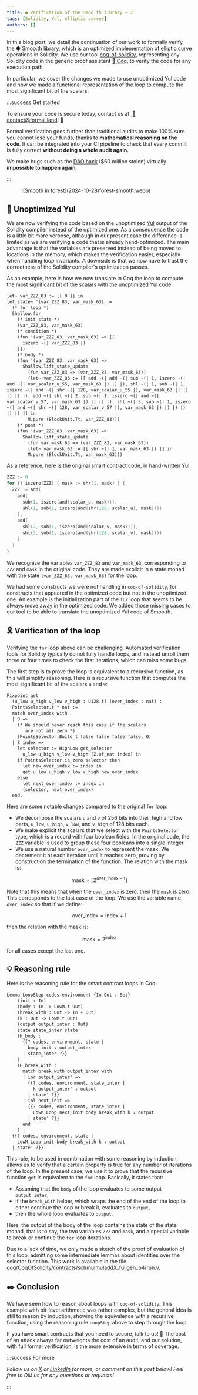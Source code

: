 ```yaml
---
title: ⚈ Verification of the Smoo.th library – 2
tags: [Solidity, Yul, elliptic curves]
authors: []
---
```


In this blog post, we detail the continuation of our work to formally verify the [⚈&nbsp;Smoo.th](https://smoo.th/) library, which is an optimized implementation of elliptic curve operations in Solidity. We use our tool [coq-of-solidity](https://github.com/formal-land/coq-of-solidity), representing any Solidity code in the generic proof assistant [🐓&nbsp;Coq](https://coq.inria.fr/), to verify the code for any execution path.

In particular, we cover the changes we made to use unoptimized Yul code and how we made a functional representation of the loop to compute the most significant bit of the scalars.

<!-- truncate -->

:::success Get started

To ensure your code is secure today, contact us at&nbsp;[&nbsp;💌&#099;&#111;&#110;&#116;&#097;&#099;&#116;&#064;formal&#046;&#108;&#097;&#110;&#100;](mailto:contact@formal.land)!&nbsp;🚀

Formal verification goes further than traditional audits to make 100% sure you cannot lose your funds, thanks to **mathematical reasoning on the code**. It can be integrated into your CI pipeline to check that every commit is fully correct **without doing a whole audit again**.

We make bugs such as the [DAO hack](https://www.gemini.com/fr-fr/cryptopedia/the-dao-hack-makerdao) ($60 million stolen) virtually **impossible to happen again**.

:::

<figure>
  ![Smooth in forest](2024-10-28/forest-smooth.webp)
</figure>

## 🐌 Unoptimized Yul

We are now verifying the code based on the unoptimized [Yul](https://docs.soliditylang.org/en/latest/yul.html) output of the Solidity compiler instead of the optimized one. As a consequence the code is a little bit more verbose, although in our present case the difference is limited as we are verifying a code that is already hand-optimized. The main advantage is that the variables are preserved instead of being moved to locations in the memory, which makes the verification easier, especially when handling loop invariants. A downside is that we now have to trust the correctness of the Solidity compiler's optimization passes.

As an example, here is how we now translate in Coq the loop to compute the most significant bit of the scalars with the unoptimized Yul code:

```coq
let~ var_ZZZ_83 := [[ 0 ]] in
let_state~ '(var_ZZZ_83, var_mask_63) :=
  (* for loop *)
  Shallow.for_
    (* init state *)
    (var_ZZZ_83, var_mask_63)
    (* condition *)
    (fun '(var_ZZZ_83, var_mask_63) => [[
      iszero ~(| var_ZZZ_83 |)
    ]])
    (* body *)
    (fun '(var_ZZZ_83, var_mask_63) =>
      Shallow.lift_state_update
        (fun var_ZZZ_83 => (var_ZZZ_83, var_mask_63))
        (let~ var_ZZZ_83 := [[ add ~(| add ~(| sub ~(| 1, iszero ~(| and ~(| var_scalar_u_55, var_mask_63 |) |) |), shl ~(| 1, sub ~(| 1, iszero ~(| and ~(| shr ~(| 128, var_scalar_u_55 |), var_mask_63 |) |) |) |) |), add ~(| shl ~(| 2, sub ~(| 1, iszero ~(| and ~(| var_scalar_v_57, var_mask_63 |) |) |) |), shl ~(| 3, sub ~(| 1, iszero ~(| and ~(| shr ~(| 128, var_scalar_v_57 |), var_mask_63 |) |) |) |) |) |) ]] in
        M.pure (BlockUnit.Tt, var_ZZZ_83)))
    (* post *)
    (fun '(var_ZZZ_83, var_mask_63) =>
      Shallow.lift_state_update
        (fun var_mask_63 => (var_ZZZ_83, var_mask_63))
        (let~ var_mask_63 := [[ shr ~(| 1, var_mask_63 |) ]] in
        M.pure (BlockUnit.Tt, var_mask_63)))
```

As a reference, here is the original smart contract code, in hand-written Yul:

```go
ZZZ := 0
for {} iszero(ZZZ) { mask := shr(1, mask) } {
  ZZZ := add(
    add(
      sub(1, iszero(and(scalar_u, mask))),
      shl(1, sub(1, iszero(and(shr(128, scalar_u), mask))))
    ),
    add(
      shl(2, sub(1, iszero(and(scalar_v, mask)))),
      shl(3, sub(1, iszero(and(shr(128, scalar_v), mask))))
    )
  )
}
```

We recognize the variables `var_ZZZ_83` and `var_mask_63`, corresponding to `ZZZ` and `mask` in the original code. They are made explicit in a state monad with the state `(var_ZZZ_83, var_mask_63)` for the loop.

We had some constructs we were not handling in `coq-of-solidity`, for constructs that appeared in the optimized code but not in the unoptimized one. An example is the initialization part of the `for` loop that seems to be always move away in the optimized code. We added those missing cases to our tool to be able to translate the unoptimized Yul code of Smoo.th.

## 🎗️ Verification of the loop

Verifying the&nbsp;`for` loop above can be challenging. Automated verification tools for Solidity typically do not fully handle loops, and instead unroll them three or four times to check the first iterations, which can miss some bugs.

The first step is to prove the loop is equivalent to a recursive function, as this will simplify reasoning. Here is a recursive function that computes the most significant bit of the scalars `u` and `v`:

```coq
Fixpoint get
  (u_low u_high v_low v_high : U128.t) (over_index : nat) :
  PointsSelector.t * nat :=
  match over_index with
  | O =>
    (* We should never reach this case if the scalars
       are not all zero *)
    (PointsSelector.Build_t false false false false, O)
  | S index =>
    let selector := HighLow.get_selector
      u_low u_high v_low v_high (Z.of_nat index) in
    if PointsSelector.is_zero selector then
      let new_over_index := index in
      get u_low u_high v_low v_high new_over_index
    else
      let next_over_index := index in
      (selector, next_over_index)
  end.
```

Here are some notable changes compared to the original `for` loop:

- We decompose the scalars `u` and `v` of 256 bits into their high and low parts, `u_low`, `u_high`, `v_low`, and `v_high` of 128 bits each.
- We make explicit the scalars that we select with the `PointsSelector` type, which is a record with four boolean fields. In the original code, the `ZZZ` variable is used to group these four booleans into a single integer.
- We use a natural number `over_index` to represent the mask. We decrement it at each iteration until it reaches zero, proving by construction the termination of the function. The relation with the mask is:

$$
\text{mask} = \lfloor 2^{\text{over\_index} - 1} \rfloor
$$

Note that this means that when the `over_index` is zero, then the `mask` is zero. This corresponds to the last case of the loop. We use the variable name `over_index` so that if we define:

$$
\text{over\_index} = \text{index} + 1
$$

then the relation with the mask is:

$$
\text{mask} = 2^{\text{index}}
$$

for all cases except the last one.

## 💡 Reasoning rule

Here is the reasoning rule for the smart contract loops in Coq:

```coq
Lemma LoopStep codes environment {In Out : Set}
    (init : In)
    (body : In -> LowM.t Out)
    (break_with : Out -> In + Out)
    (k : Out -> LowM.t Out)
    (output output_inter : Out)
    state state_inter state'
    (H_body :
      {{? codes, environment, state |
        body init ⇓ output_inter
      | state_inter ?}}
    )
    (H_break_with :
      match break_with output_inter with
      | inr output_inter' =>
        {{? codes, environment, state_inter |
          k output_inter' ⇓ output
        | state' ?}}
      | inl next_init =>
        {{? codes, environment, state_inter |
          LowM.Loop next_init body break_with k ⇓ output
        | state' ?}}
      end
    ) :
  {{? codes, environment, state |
    LowM.Loop init body break_with k ⇓ output
  | state' ?}}.
```

This rule, to be used in combination with some reasoning by induction, allows us to verify that a certain property is true for any number of iterations of the loop. In the present case, we use it to prove that the recursive function `get` is equivalent to the `for` loop. Basically, it states that:

- Assuming that the `body` of the loop evaluates to some output `output_inter`,
- if the `break_with` helper, which wraps the end of the end of the loop to either continue the loop or break it, evaluates to `output`,
- then the whole loop evaluates to `output`.

Here, the output of the body of the loop contains the state of the state monad, that is to say, the two variables `ZZZ` and `mask`, and a special variable to break or continue the `for` loop iterations.

Due to a lack of time, we only made a sketch of the proof of evaluation of this loop, admitting some intermediate lemmas about identities over the selector function. This work is available in the file [coq/CoqOfSolidity/contracts/scl/mulmuladdX_fullgen_b4/run.v](https://github.com/formal-land/coq-of-solidity/blob/develop/coq/CoqOfSolidity/contracts/scl/mulmuladdX_fullgen_b4/run.v).

## ✒️ Conclusion

We have seen how to reason about loops with `coq-of-solidity`. This example with bit-level arithmetic was rather complex, but the general idea is still to reason by induction, showing the equivalence with a recursive function, using the reasoning rule `LoopStep` above to step through the loop.

If you have smart contracts that you need to secure, talk to us!&nbsp;🤝 The cost of an attack always far outweights the cost of an audit, and our solution, with full formal verification, is the more extensive in terms of coverage.

:::success For more

_Follow us on [X](https://x.com/FormalLand) or [LinkedIn](https://fr.linkedin.com/company/formal-land) for more, or comment on this post below! Feel free to DM us for any questions or requests!_

:::
